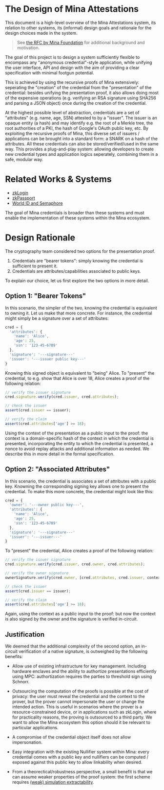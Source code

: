 # The Design of Mina Attestations

This document is a high-level overview of the Mina Attestations system,
its relation to other systems, its (informal) design goals and rationale for the design choices made in the system.

> See [the RFC by Mina Foundation](https://github.com/MinaFoundation/Core-Grants/blob/1fb5d2335b1a2b77249e41b9d593edcb8a8bbce1/RFCs/rfc-0009-wallet-attestation-api.md) for additional background and motivation.

The goal of this project is to design a system sufficiently flexible to encompass any "anonymous credential"-style application,
while unifying the user interface, API and design with the aim of providing a clear specification with minimal footgun potential.

This is achieved by using the recursive proofs of Mina extensively:
seperating the "creation" of the credential from the "presentation" of the credential:
besides unifying the presentation proof, it also allows doing most of the expensive operations (e.g. verifying an RSA signature using SHA256 and parsing a JSON object) once during the creation of the credential.

At the highest possible level of abstraction, credentials
are a set of "attributes" (e.g. name, age, SSN) attested to by a "issuer".
The issuer is an opaque entity (a hash) and may identify e.g. the root of a Merkle tree,
the root authorities of a PKI, the hash of Google's OAuth public key, etc.
By exploiting the recursive proofs of Mina, this diverse set of issuers / applications
can be brought into a standard form: a SNARK on a hash of the attributes.
All these credentials can also be stored/verified/used in the same way.
This provides a plug-and-play system:
allowing developers to create new credential types and application logics seperately, combining them in a safe, modular way.

# Related Works & Systems

- [zkLogin](https://docs.sui.io/concepts/cryptography/zklogin)
- [zkPassport](https://zkpassport.id/)
- [World ID and Semaphore](https://worldcoin.org/blog/worldcoin/intro-zero-knowledge-proofs-semaphore-application-world-id)

The goal of Mina credentials is broader than these systems and must enable
the implementation of these systems within the Mina ecosystem.

# Design Rationale

The cryptography team considered two options for the presentation proof.

1. Credentials are "bearer tokens": simply knowing the credential is sufficient to present it.
2. Credentials are attributes/capabilities associated to public keys.

To explain our choice, let us first explore the two options in more detail.

## Option 1: "Bearer Tokens"

In this scenario, the simpler of the two, knowing the credential is equivalent to owning it.
Let us make that more concrete. For instance, the credential might simply be a signature over a set of attributes:

```javascript
cred = {
  'attributes': {
    'name': 'Alice',
    'age': 25,
    'ssn': '123-45-6789'
  },
  'signature': '---signature---'
  'issuer': '---issuer public key---'
}
```

Knowing this signed object is equivalent to "being" Alice.
To "present" the credential, to e.g. show that Alice is over 18, Alice creates a proof of the following relation:

```javascript
// verify the issuer signature
cred.signature.verify(cred.issuer, cred.attributes);

// check the issuer
assert(cred.issuer == issuer);

// verify the claim
assert(cred.attributes['age'] >= 18);
```

Using the context of the presentation as a public input to the proof:
the context is a domain-specific hash of the context in which the credential is presented,
incorporating the entity to which the credential is presented, a nonce to avoid replay attacks and additional information as needed.
We describe this in more detail in the formal specification.

## Option 2: "Associated Attributes"

In this scenario, the credential is associates a set of attributes with a public key.
Knowning the corresponding signing key allows one to present the credential.
To make this more concrete, the credential might look like this:

```javascript
cred = {
  'owner': '---owner public key---',
  'attributes': {
    'name': 'Alice',
    'age': 25,
    'ssn': '123-45-6789'
  },
  'signature': '---signature---'
  'issuer': '---issuer---'
}
```

To "present" the credential, Alice creates a proof of the following relation:

```javascript
// verify the issuer signature
cred.signature.verify(cred.issuer, cred.owner, cred.attributes);

// verify the owner signature
ownerSignature.verify(cred.owner, [cred.attributes, cred.issuer, context]);

// check the issuer
assert(cred.issuer == issuer);

// verify the claim
assert(cred.attributes['age'] >= 18);
```

Again, using the context as a public input to the proof: but now the context is also signed by the owner
and the signature is verified in-circuit.

## Justification

We deemed that the additional complexity of the second option,
an in-circuit verification of a native signature,
is outweighed by the following benefits:

- Allow use of existing infrastructure for key management.
  Including hardware enclaves and the ability to authortize presentations efficiently using MPC:
  authortization requires the parties to threshold sign using Schnorr.

- Outsourcing the computation of the proofs is possible at the cost of privacy:
  the user must reveal the credential and the context to the prover, but the prover cannot impersonate the user or change the intended action.
  This is useful in scenarios where the prover is a resource-constrained device,
  or in applications such as zkLogin, where for practicality reasons, the proving is outsourced to a third party.
  We want to allow the Mina ecosystem this option should it be relevant to particular applications.

- A compromise of the credential object itself does not allow impersonation.

- Easy integration with the existing Nullifier system within Mina: every credential comes with a public key
  and nullifiers can be computed / exposed against this public key to allow linkability when desired.

- From a theorectical/robustness perspective, a small benefit is that we can assume weaker properties of the proof system:
  the first scheme requires [(weak) simulation extractability](https://eprint.iacr.org/2020/1306.pdf).

<!-- TODO We obtain a design in which the SNARK serves only to hide the -->

<!-- TODO: previous RFC text goes below, commented for now because unfinished -->

<!-- # Attestation Protocol

## Assumptions

We assume that the Kimchi (the underlying proof) is a Zero-Knowledge Argument of Knowledge:

- **Zero-Knowledge:** Kimchi is (perfect) Zero-Knowledge.
- **Proof-of-Knowledge:** Kimchi is extractable (in the random oracle model).

We do not assume simulation extractability ("non-malleability") of Kimchi,
although Kimchi is likely to satisfy this stronger property. \
Our construction does not assume non-malleability of the zkSNARK and
hence security is retained even if the zkSNARK was replaced with a malleable proof system (such as Groth16).

## Formal Security Goals

We prove that the construction detailed in this RFC satisfy the following security properties:

> **Privacy: Simulation.**
>
> **Informally:** The adversary should not be able to
>
> Formally, we define this as the ability to simulate a presentation
> A

> **Unforgeability: Simulation Extractability.**
>
> **Informally:** The adversary should not be able to present a credential to the verifier without having a valid credential.
>
> Formally, we define this as the ability to extract a witness (e.g. a valid signature by the issuer) from a presentation:
>
> Adv()

This condition holds even when _the adversary has access to an oracle_ that can generate valid presentation proofs for arbitrary statements.

This serves to formalize that the adversary is unable to create valid presentations even if it has access to other valid presentations,
or is able to execute a "man-in-the-middle" attack on the credential presentation:
forwarding a clients proof as if it was its own.

## Further Security Considerations

The following consideration is formally covered by unforgeability, but should be considered by applications interacting with this RFC:

**Context Binding:** It is rarely intresting to present a credential without binding the presentation to some additional data.\
For instance, the presentation of a credential may allow spending from an account,
in such a scenario the presentation should be bound to the transaction: the recipient, the amount, etc. to prevent the transaction from being mauled.
This specification details how to bind _arbitrary data_ to the presentation,
it is beyond the scope of this specification to detail how such data should be derived:
applications are expected to ensure that context bound to the presentation is sufficient to meet application-specific security requirements.

**Hardware Wallets:** Every credential has an `owner` field, a Mina public key, and the credential can only be used by signing with the corresponding private key. \
This enables hardware-wallet support for credentials:
the hardware wallet the context in which the credential is used, but does not need to compute the costly proof.
In the case of a compromised prover (browser), the attacker learns the attributes of the credential,
but is unable to use the credential to sign transactions or otherwise impersonate the credential owner.

**Compromised Credentials:** We use the flexibility afforded by the Kimchi proof
system to reduce the practical impact of a compromised credential.

## Protocols

### Credential Types

At a high level, a credential is a collection of _attributes_ along a proof and corresponding verification procedure:
checking the validity of the credential.

#### Native Credentials

A native credential is simply a native Mina signature on the set of attributes.
This type of credential is supported to allow Mina-native application to have very efficient credentials.

#### Imported Credentials

An imported credential is a Kimchi proof taking the set of attributes as public input.
This type of credential is supported to accomodate any possible credential
and the ability to integrate existing credential systems (such as ePassport) into the Mina ecosystem
in a modular way.

- ECDSA signatures over foreign fields on JSON document (e.g. JSON Web Tokens),
- RSA signatures.
- Merkle tree inclusion/exclusion proofs. -->
